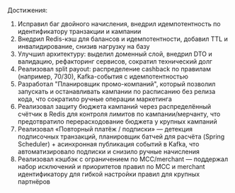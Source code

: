 Достижения:
1. Исправил баг двойного начисления, внедрил идемпотентность по идентификатору транзакции и кампании
2. Внедрил Redis-кэш для балансов и идемпотентности, добавил TTL и инвалидирование, снизив нагрузку на базу
3. Улучшил архитектуру: выделил доменный слой, внедрил DTO и валидацию, рефакторинг сервисов, сократил технический долг
4. Реализовал split payout: распределение cashback по правилам (например, 70/30), Kafka-события с идемпотентностью
5. Разработал "Планировщик промо-компаний", который позволил запускать и останавливать кампании по расписанию без релиза кода, что сократило ручные операции маркетинга
6. Реализовал защиту бюджета кампаний через распределённый счётчик в Redis для контроля лимитов по кампании/мерчанту, что предотвратило перерасходование бюджета у крупных кампаний
7. Реализовал «Повторный платёж / подписки» — детекция подписочных транзакций, планировщик батчей для расчёта (Spring Scheduler) + асинхронная публикация событий в Kafka, что автоматизировало подписки и снизило ручные начисления
8. Реализовал кэшбэк с ограничением по MCC/merchant — поддержал набор исключений и приоритетов правил по MCC и merchant идентификатору для гибкой настройки правил для крупных партнёров